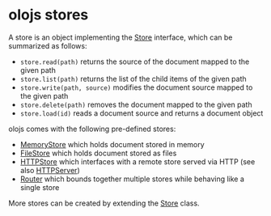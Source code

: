 # olojs stores
A store is an object implementing the [Store] interface, which
can be summarized as follows:

* `store.read(path)` returns the source of the document mapped to the given
  path
* `store.list(path)` returns the list of the child items of the given path
* `store.write(path, source)` modifies the document source mapped to the
  given path
* `store.delete(path)` removes the document mapped to the given path
* `store.load(id)` reads a document source and returns a document object

olojs comes with the following pre-defined stores:

* [MemoryStore](./api/memory-store.md) which holds document stored in memory
* [FileStore](./api/file-store.md) which holds document stored as files
* [HTTPStore](./api/http-store.md) which interfaces with a remote store served
  via HTTP (see also [HTTPServer])
* [Router](./api/router.md) which bounds together multiple stores while
  behaving like a single store

More stores can be created by extending the [Store] class.


[Store]: ./api/store.md
[HTTPServer]: ./api/http-server.md
